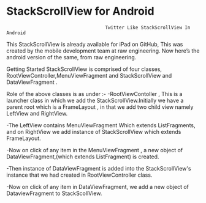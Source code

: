 StackScrollView for Android
===================
                                        Twitter Like StackScrollView In Android


This StackScrollView is already available for iPad on GitHub, This was created by the mobile development team at raw engineering. Now here’s the android version of the same, from raw engineering.

Getting Started
StackScrollView is comprised of four classes, RootViewController,MenuViewFragment and StackScrollView and DataViewFragment .

Role of the above classes is as under :-
-RootViewContoller , This is a launcher class in which we add the StackScrollView.Initially we have a parent root which is a FrameLayout , in that we add two child view namely LeftView and RightView.

-The LeftView contains MenuViewFragment Which extends ListFragments, and on RightView we add instance of StackScrollView which extends FrameLayout.

-Now on click of any item in the MenuViewFragment , a new object of DataViewFragment,(which extends ListFragment) is created.

-Then instance of DataViewFragment is added into the StackScrollView's instance that we had created in RootViewController class.

-Now on click of any item in DataViewFragment, we add a new object of DataviewFragment to StackScollView.
